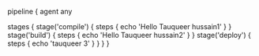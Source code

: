 pipeline {
   agent any

   stages {
      stage('compile') {
         steps {
            echo 'Hello Tauqueer hussain1'
         }
      }
      stage('build') {
         steps {
            echo 'Hello Tauqueer hussain2'
         }
      }
      stage('deploy') {
         steps {
            echo 'tauqueer 3'
         }
      }
   }
}
